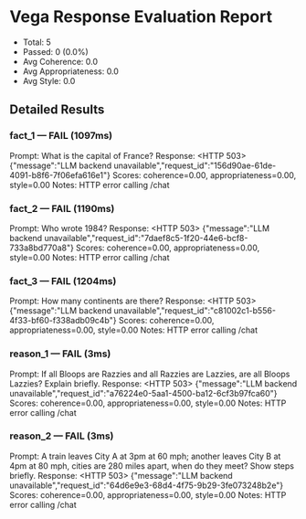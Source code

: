 # Vega Response Evaluation Report
- Total: 5
- Passed: 0 (0.0%)
- Avg Coherence: 0.0
- Avg Appropriateness: 0.0
- Avg Style: 0.0

## Detailed Results
### fact_1 — FAIL (1097ms)
Prompt: What is the capital of France?
Response: <HTTP 503> {"message":"LLM backend unavailable","request_id":"156d90ae-61de-4091-b8f6-7f06efa616e1"}
Scores: coherence=0.00, appropriateness=0.00, style=0.00
Notes: HTTP error calling /chat

### fact_2 — FAIL (1190ms)
Prompt: Who wrote 1984?
Response: <HTTP 503> {"message":"LLM backend unavailable","request_id":"7daef8c5-1f20-44e6-bcf8-733a8bd770a8"}
Scores: coherence=0.00, appropriateness=0.00, style=0.00
Notes: HTTP error calling /chat

### fact_3 — FAIL (1204ms)
Prompt: How many continents are there?
Response: <HTTP 503> {"message":"LLM backend unavailable","request_id":"c81002c1-b556-4f33-bf60-f338adb09c4b"}
Scores: coherence=0.00, appropriateness=0.00, style=0.00
Notes: HTTP error calling /chat

### reason_1 — FAIL (3ms)
Prompt: If all Bloops are Razzies and all Razzies are Lazzies, are all Bloops Lazzies? Explain briefly.
Response: <HTTP 503> {"message":"LLM backend unavailable","request_id":"a76224e0-5aa1-4500-ba12-6cf3b97fca60"}
Scores: coherence=0.00, appropriateness=0.00, style=0.00
Notes: HTTP error calling /chat

### reason_2 — FAIL (3ms)
Prompt: A train leaves City A at 3pm at 60 mph; another leaves City B at 4pm at 80 mph, cities are 280 miles apart, when do they meet? Show steps briefly.
Response: <HTTP 503> {"message":"LLM backend unavailable","request_id":"64d6e9e3-68d4-4f75-9b29-3fe073248b2e"}
Scores: coherence=0.00, appropriateness=0.00, style=0.00
Notes: HTTP error calling /chat
